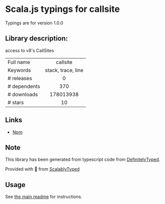 
# Scala.js typings for callsite

Typings are for version 1.0.0

## Library description:
access to v8's CallSites

|                    |                 |
| ------------------ | :-------------: |
| Full name          | callsite |
| Keywords           | stack, trace, line |
| # releases         | 0 |
| # dependents       | 370 |
| # downloads        | 178013938 |
| # stars            | 10 |

## Links
- [Npm](https://www.npmjs.com/package/callsite)
    


## Note
This library has been generated from typescript code from [DefinitelyTyped](https://definitelytyped.org).

Provided with :purple_heart: from [ScalablyTyped](https://github.com/oyvindberg/ScalablyTyped)

## Usage
See [the main readme](../../readme.md) for instructions.


